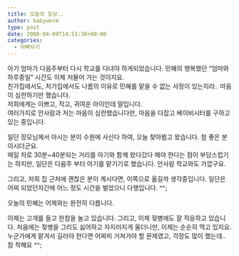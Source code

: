 ```yaml
---
title: 오늘의 일상..
author: babyworm
type: post
date: 2008-04-09T14:51:30+00:00
categories:
  - 아빠되기
---
```

아기 엄마가 다음주부터 다시 학교를 다녀야 하게되었습니다. 민혜의 행복했던 “엄마와 하루종일” 시간도 이제 저물어 가는 것이지요.<br>
친가집에서도, 처가집에서도 나름의 이유로 민혜를 맡을 수 없는 사정이 있는지라.. 마음이 심란하기만 했습니다.<br>
저희에게는 이쁘고, 작고, 귀여운 아이인데 말입니다.<br>
여러가지로 안사람과 저는 마음이 심란했습니다만, 마음을 다잡고 베이비시터를 구하고 있는 중입니다.

일단 장모님께서 아시는 분이 수원에 사신다 하여, 오늘 찾아뵙고 왔습니다. 참 좋은 분이시더군요.<br>
매일 차로 30분~40분되는 거리를 아기와 함께 왔다갔다 해야 한다는 점이 부담스럽기는 하지만, 일단은 다음주 부터 아기를 맡기기로 했습니다. 안사람 학교와도 가깝구요.

그리고, 저희 집 근처에 괜찮은 분이 계시다면, 이쪽으로 옮길까 생각중입니다. 일단은 어찌 되었던지간에 어느 정도 시간을 벌었으니 다행입니다. ^^;

오늘의 민혜는 어제와는 완전히 다릅니다.

이제는 고개를 들고 한참을 놀고 있습니다. 그리고, 이제 젖병에도 잘 적응하고 있습니다. 처음에는 젖병을 그리도 싫어하고 자지러지게 울더니만, 이제는 순순히 먹고 있지요. 누군가에게 맡겨서 길러야 한다면 어짜피 거쳐가야 할 문제였고, 걱정도 많이 했는데..<br>
참 착해요 ^^;
